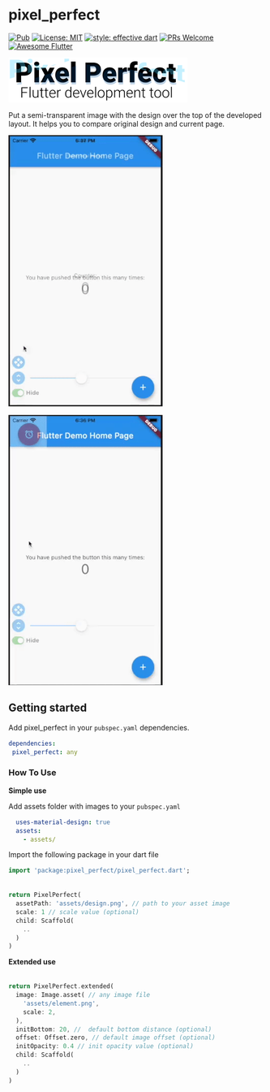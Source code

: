 # pixel_perfect

[![Pub](https://img.shields.io/pub/v/pixel_perfect.svg)](https://pub.dartlang.org/packages/pixel_perfect)
[![License: MIT](https://img.shields.io/badge/license-MIT-blue.svg)](https://opensource.org/licenses/MIT)
[![style: effective dart](https://img.shields.io/badge/style-effective_dart-40c4ff.svg)](https://pub.dev/packages/effective_dart)
[![PRs Welcome](https://img.shields.io/badge/PRs-welcome-brightgreen.svg)](https://github.com/kherel/pixel_perfect)
[![Awesome Flutter](https://img.shields.io/badge/Awesome-Flutter-blue.svg?longCache=true&style=flat-square)](https://github.com/Solido/awesome-flutter)

![logo](logo.png)

Put a semi-transparent image with the design over the top of the developed layout. It helps you to compare original design and current page.

![demo1](demo1.gif)


![demo2](demo2.gif)

## Getting started

Add pixel_perfect in your `pubspec.yaml` dependencies.

```yaml
dependencies:
 pixel_perfect: any
```

### How To Use

**Simple use**

Add assets folder with images to your `pubspec.yaml`

```yaml
  uses-material-design: true
  assets:
    - assets/
```

Import the following package in your dart file

```dart
import 'package:pixel_perfect/pixel_perfect.dart';
```

```dart

return PixelPerfect(
  assetPath: 'assets/design.png', // path to your asset image
  scale: 1 // scale value (optional)
  child: Scaffold(
    ..
  )
)
```

**Extended use**

```dart

return PixelPerfect.extended(
  image: Image.asset( // any image file
    'assets/element.png',
    scale: 2,
  ), 
  initBottom: 20, //  default bottom distance (optional)
  offset: Offset.zero, // default image offset (optional)
  initOpacity: 0.4 // init opacity value (optional)
  child: Scaffold(
    ..
  )
)
```